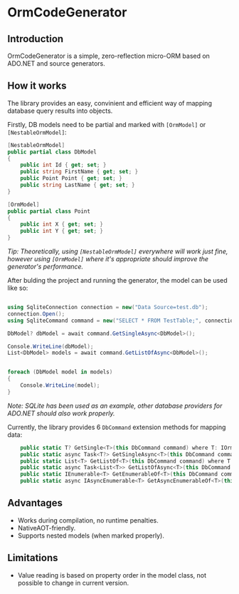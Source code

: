 # OrmCodeGenerator

## Introduction
OrmCodeGenerator is a simple, zero-reflection micro-ORM based on ADO.NET and source generators.

## How it works
The library provides an easy, convinient and efficient way of mapping database query results into objects.

Firstly, DB models need to be partial and marked with `[OrmModel]` or `[NestableOrmModel]`:
```cs
[NestableOrmModel]
public partial class DbModel
{
	public int Id { get; set; }
	public string FirstName { get; set; }
	public Point Point { get; set; }
	public string LastName { get; set; }
}

[OrmModel]
public partial class Point
{
	public int X { get; set; }
	public int Y { get; set; }
}
```
*Tip: Theoretically, using `[NestableOrmModel]` everywhere will work just fine, however using `[OrmModel]` where it's appropriate should improve the generator's performance.*

After bulding the project and running the generator, the model can be used like so:
```cs

using SqliteConnection connection = new("Data Source=test.db");
connection.Open();
using SqliteCommand command = new("SELECT * FROM TestTable;", connection);

DbModel? dbModel = await command.GetSingleAsync<DbModel>();

Console.WriteLine(dbModel);
List<DbModel> models = await command.GetListOfAsync<DbModel>();


foreach (DbModel model in models)
{
	Console.WriteLine(model);
}
```
*Note: SQLite has been used as an example, other database providers for ADO.NET should also work properly.*

Currently, the library provides 6 `DbCommand` extension methods for mapping data:
```cs
	public static T? GetSingle<T>(this DbCommand command) where T: IOrmModel<T>?
	public static async Task<T?> GetSingleAsync<T>(this DbCommand command, CancellationToken token = default) where T: IOrmModel<T>?
	public static List<T> GetListOf<T>(this DbCommand command) where T: IOrmModel<T>
	public static async Task<List<T>> GetListOfAsync<T>(this DbCommand command, CancellationToken token = default) where T: IOrmModel<T>
	public static IEnumerable<T> GetEnumerableOf<T>(this DbCommand command) where T: IOrmModel<T>
	public static async IAsyncEnumerable<T> GetAsyncEnumerableOf<T>(this DbCommand command, [System.Runtime.CompilerServices.EnumeratorCancellation] CancellationToken token = default) where T: IOrmModel<T>
```
## Advantages
- Works during compilation, no runtime penalties.
- NativeAOT-friendly.
- Supports nested models (when marked properly).
## Limitations
- Value reading is based on property order in the model class, not possible to change in current version.
